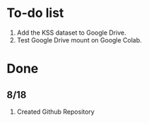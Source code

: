 # To-do list
1. Add the KSS dataset to Google Drive.
2. Test Google Drive mount on Google Colab.

# Done
## 8/18
1. Created Github Repository
